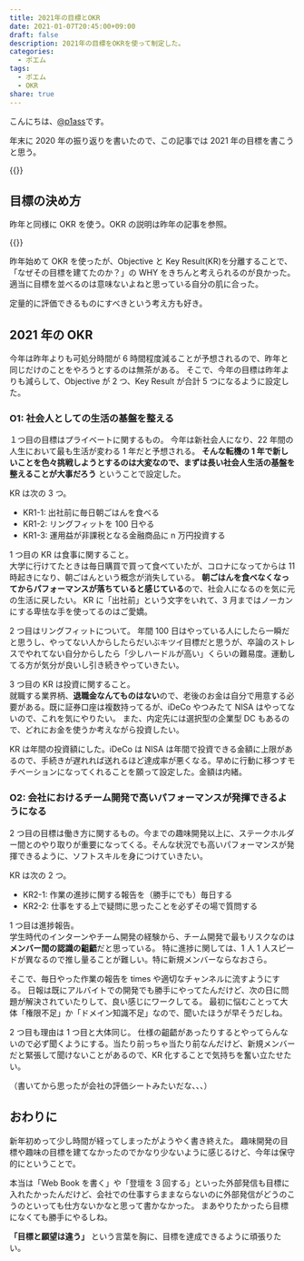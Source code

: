 ```yaml
---
title: 2021年の目標とOKR
date: 2021-01-07T20:45:00+09:00
draft: false
description: 2021年の目標をOKRを使って制定した。
categories:
  - ポエム
tags:
  - ポエム
  - OKR
share: true
---
```


こんにちは、[@p1ass](https://twitter.com/p1ass)です。

年末に 2020 年の振り返りを書いたので、この記事では 2021 年の目標を書こうと思う。

{{<ex-link url="https://blog.p1ass.com/posts/review-of-2020/" >}}

<!--more-->

## 目標の決め方

昨年と同様に OKR を使う。OKR の説明は昨年の記事を参照。

{{<ex-link url="https://blog.p1ass.com/posts/okr-2020/" >}}

昨年始めて OKR を使ったが、Objective と Key Result(KR)を分離することで、「なぜその目標を建てたのか？」の WHY をきちんと考えられるのが良かった。適当に目標を並べるのは意味ないよねと思っている自分の肌に合った。

定量的に評価できるものにすべきという考え方も好き。

## 2021 年の OKR

今年は昨年よりも可処分時間が 6 時間程度減ることが予想されるので、昨年と同じだけのことをやろうとするのは無茶がある。
そこで、今年の目標は昨年よりも減らして、Objective が 2 つ、Key Result が合計 5 つになるように設定した。

### O1: 社会人としての生活の基盤を整える

１つ目の目標はプライベートに関するもの。
今年は新社会人になり、22 年間の人生において最も生活が変わる 1 年だと予想される。
**そんな転機の 1 年で新しいことを色々挑戦しようとするのは大変なので、まずは長い社会人生活の基盤を整えることが大事だろう** ということで設定した。

KR は次の 3 つ。

- KR1-1: 出社前に毎日朝ごはんを食べる
- KR1-2: リングフィットを 100 日やる
- KR1-3: 運用益が非課税となる金融商品に n 万円投資する

1 つ目の KR は食事に関すること。  
大学に行けてたときは毎日購買で買って食べていたが、コロナになってからは 11 時起きになり、朝ごはんという概念が消失している。
**朝ごはんを食べなくなってからパフォーマンスが落ちていると感じている**ので、社会人になるのを気に元の生活に戻したい。
KR に「出社前」という文字をいれて、3 月まではノーカンにする卑怯な手を使ってるのはご愛嬌。

2 つ目はリングフィットについて。
年間 100 日はやっている人にしたら一瞬だと思うし、やってない人からしたらだいぶキツイ目標だと思うが、卒論のストレスでやれてない自分からしたら「少しハードルが高い」くらいの難易度。運動してる方が気分が良いし引き続きやっていきたい。

3 つ目の KR は投資に関すること。  
就職する業界柄、**退職金なんてものはない**ので、老後のお金は自分で用意する必要がある。既に証券口座は複数持ってるが、iDeCo やつみたて NISA はやってないので、これを気にやりたい。
また、内定先には選択型の企業型 DC もあるので、どれにお金を使うか考えながら投資したい。

KR は年間の投資額にした。iDeCo は NISA は年間で投資できる金額に上限があるので、手続きが遅れれば送れるほど達成率が悪くなる。早めに行動に移つすモチベーションになってくれることを願って設定した。金額は内緒。

### O2: 会社におけるチーム開発で高いパフォーマンスが発揮できるようになる

2 つ目の目標は働き方に関するもの。今までの趣味開発以上に、ステークホルダー間とのやり取りが重要になってくる。そんな状況でも高いパフォーマンスが発揮できるように、ソフトスキルを身につけていきたい。

KR は次の 2 つ。

- KR2-1: 作業の進捗に関する報告を（勝手にでも）毎日する
- KR2-2: 仕事をする上で疑問に思ったことを必ずその場で質問する

1 つ目は進捗報告。  
学生時代のインターンやチーム開発の経験から、チーム開発で最もリスクなのは**メンバー間の認識の齟齬**だと思っている。
特に進捗に関しては、1 人 1 人スピードが異なるので推し量ることが難しい。特に新規メンバーならなおさら。

そこで、毎日やった作業の報告を times や適切なチャンネルに流すようにする。
日報は既にアルバイトでの開発でも勝手にやってたんだけど、次の日に問題が解決されていたりして、良い感じにワークしてる。
最初に悩むことって大体「権限不足」か「ドメイン知識不足」なので、聞いたほうが早そうだしね。

2 つ目も理由は 1 つ目と大体同じ。
仕様の齟齬があったりするとやってらんないので必ず聞くようにする。当たり前っちゃ当たり前なんだけど、新規メンバーだと緊張して聞けないことがあるので、KR 化することで気持ちを奮い立たせたい。

（書いてから思ったが会社の評価シートみたいだな、、、）

## おわりに

新年初めって少し時間が経ってしまったがようやく書き終えた。
趣味開発の目標や趣味の目標を建てなかったのでかなり少ないように感じるけど、今年は保守的にということで。

本当は「Web Book を書く」や「登壇を 3 回する」といった外部発信も目標に入れたかったんだけど、会社での仕事すらままならないのに外部発信がどうのこうのといっても仕方ないかなと思って書かなかった。
まあやりたかったら目標になくても勝手にやるしね。

**「目標と願望は違う」** という言葉を胸に、目標を達成できるように頑張りたい。
